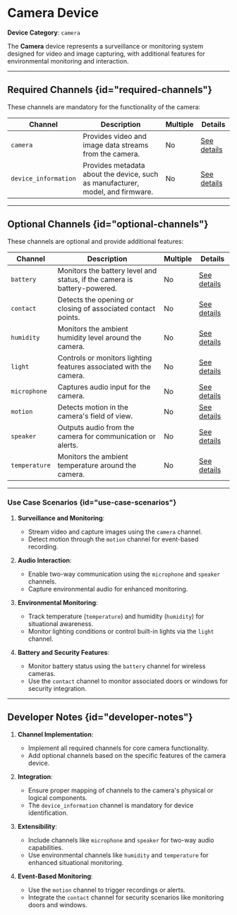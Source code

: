 # Camera Device

**Device Category**: `camera`

The **Camera** device represents a surveillance or monitoring system designed for video and image capturing,
with additional features for environmental monitoring and interaction.

---

## Required Channels {id="required-channels"}

These channels are mandatory for the functionality of the camera:

| **Channel**          | **Description**                                                                | **Multiple** | **Details**                                |
|----------------------|--------------------------------------------------------------------------------|--------------|--------------------------------------------|
| `camera`             | Provides video and image data streams from the camera.                         | No           | [See details](CameraChannel.md)            |
| `device_information` | Provides metadata about the device, such as manufacturer, model, and firmware. | No           | [See details](DeviceInformationChannel.md) |

---

## Optional Channels {id="optional-channels"}

These channels are optional and provide additional features:

| **Channel**   | **Description**                                                          | **Multiple** | **Details**                          |
|---------------|--------------------------------------------------------------------------|--------------|--------------------------------------|
| `battery`     | Monitors the battery level and status, if the camera is battery-powered. | No           | [See details](BatteryChannel.md)     |
| `contact`     | Detects the opening or closing of associated contact points.             | No           | [See details](ContactChannel.md)     |
| `humidity`    | Monitors the ambient humidity level around the camera.                   | No           | [See details](HumidityChannel.md)    |
| `light`       | Controls or monitors lighting features associated with the camera.       | No           | [See details](LightChannel.md)       |
| `microphone`  | Captures audio input for the camera.                                     | No           | [See details](MicrophoneChannel.md)  |
| `motion`      | Detects motion in the camera's field of view.                            | No           | [See details](MotionChannel.md)      |
| `speaker`     | Outputs audio from the camera for communication or alerts.               | No           | [See details](SpeakerChannel.md)     |
| `temperature` | Monitors the ambient temperature around the camera.                      | No           | [See details](TemperatureChannel.md) |

---

### Use Case Scenarios {id="use-case-scenarios"}

1. **Surveillance and Monitoring**:
    - Stream video and capture images using the `camera` channel.
    - Detect motion through the `motion` channel for event-based recording.

2. **Audio Interaction**:
    - Enable two-way communication using the `microphone` and `speaker` channels.
    - Capture environmental audio for enhanced monitoring.

3. **Environmental Monitoring**:
    - Track temperature (`temperature`) and humidity (`humidity`) for situational awareness.
    - Monitor lighting conditions or control built-in lights via the `light` channel.

4. **Battery and Security Features**:
    - Monitor battery status using the `battery` channel for wireless cameras.
    - Use the `contact` channel to monitor associated doors or windows for security integration.

---

## Developer Notes {id="developer-notes"}

1. **Channel Implementation**:
    - Implement all required channels for core camera functionality.
    - Add optional channels based on the specific features of the camera device.

2. **Integration**:
    - Ensure proper mapping of channels to the camera's physical or logical components.
    - The `device_information` channel is mandatory for device identification.

3. **Extensibility**:
    - Include channels like `microphone` and `speaker` for two-way audio capabilities.
    - Use environmental channels like `humidity` and `temperature` for enhanced situational monitoring.

4. **Event-Based Monitoring**:
    - Use the `motion` channel to trigger recordings or alerts.
    - Integrate the `contact` channel for security scenarios like monitoring doors and windows.
